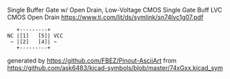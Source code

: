 Single Buffer Gate w/ Open Drain, Low-Voltage CMOS
Single Gate Buff LVC CMOS Open Drain
https://www.ti.com/lit/ds/symlink/sn74lvc1g07.pdf


	   +---------+
	NC |[1]   [5]| VCC
	 ~ |[2]   [4]| ~
	   +---------+


generated by https://github.com/FBEZ/Pinout-AsciiArt from https://github.com/ask6483/kicad-symbols/blob/master/74xGxx.kicad_sym